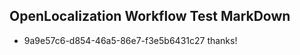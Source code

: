 ## OpenLocalization Workflow Test MarkDown
* 9a9e57c6-d854-46a5-86e7-f3e5b6431c27 thanks!

<!--HONumber=Jul16_HO2-->



